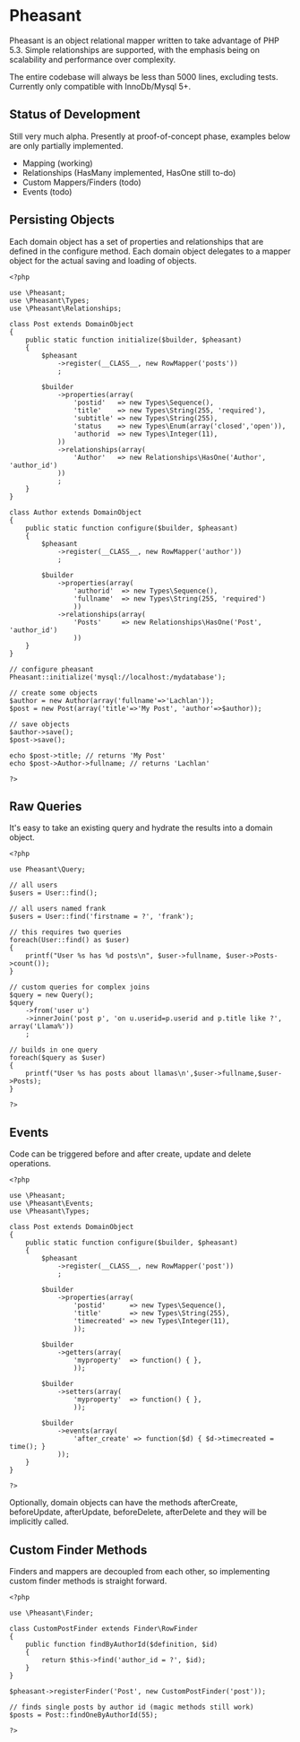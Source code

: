 
Pheasant
=======================================

Pheasant is an object relational mapper written to take advantage of PHP 5.3. Simple relationships
are supported, with the emphasis being on scalability and performance over complexity.

The entire codebase will always be less than 5000 lines, excluding tests. Currently only compatible with
InnoDb/Mysql 5+.

Status of Development
---------------------------------

Still very much alpha. Presently at proof-of-concept phase, examples below are only
partially implemented.

- Mapping (working)
- Relationships (HasMany implemented, HasOne still to-do)
- Custom Mappers/Finders (todo)
- Events (todo)

Persisting Objects
---------------------------------

Each domain object has a set of properties and relationships that are defined in the
configure method. Each domain object delegates to a mapper object for the actual saving
and loading of objects.

	<?php

	use \Pheasant;
	use \Pheasant\Types;
	use \Pheasant\Relationships;

	class Post extends DomainObject
	{
		public static function initialize($builder, $pheasant)
		{
			$pheasant
				->register(__CLASS__, new RowMapper('posts'))
				;

			$builder
				->properties(array(
					'postid'   => new Types\Sequence(),
					'title'    => new Types\String(255, 'required'),
					'subtitle' => new Types\String(255),
					'status    => new Types\Enum(array('closed','open')),
					'authorid  => new Types\Integer(11),
				))
				->relationships(array(
					'Author'   => new Relationships\HasOne('Author', 'author_id')
				))
				;
		}
	}

	class Author extends DomainObject
	{
		public static function configure($builder, $pheasant)
		{
			$pheasant
				->register(__CLASS__, new RowMapper('author'))
				;

			$builder
				->properties(array(
					'authorid'  => new Types\Sequence(),
					'fullname'  => new Types\String(255, 'required')
					))
				->relationships(array(
					'Posts'     => new Relationships\HasOne('Post', 'author_id')
					))
		}
	}

	// configure pheasant
	Pheasant::initialize('mysql://localhost:/mydatabase');

	// create some objects
	$author = new Author(array('fullname'=>'Lachlan'));
	$post = new Post(array('title'=>'My Post', 'author'=>$author));

	// save objects
	$author->save();
	$post->save();

	echo $post->title; // returns 'My Post'
	echo $post->Author->fullname; // returns 'Lachlan'

	?>

Raw Queries
---------------------------------

It's easy to take an existing query and hydrate the results into a domain object.

	<?php

	use Pheasant\Query;

	// all users
	$users = User::find();

	// all users named frank
	$users = User::find('firstname = ?', 'frank');

	// this requires two queries
	foreach(User::find() as $user)
	{
		printf("User %s has %d posts\n", $user->fullname, $user->Posts->count());
	}

	// custom queries for complex joins
	$query = new Query();
	$query
		->from('user u')
		->innerJoin('post p', 'on u.userid=p.userid and p.title like ?', array('Llama%'))
		;

	// builds in one query
	foreach($query as $user)
	{
		printf("User %s has posts about llamas\n',$user->fullname,$user->Posts);
	}

	?>

Events
---------------------------------

Code can be triggered before and after create, update and delete operations.

	<?php

	use \Pheasant;
	use \Pheasant\Events;
	use \Pheasant\Types;

	class Post extends DomainObject
	{
		public static function configure($builder, $pheasant)
		{
			$pheasant
				->register(__CLASS__, new RowMapper('post'))
				;

			$builder
				->properties(array(
					'postid'      => new Types\Sequence(),
					'title'       => new Types\String(255),
					'timecreated' => new Types\Integer(11),
					));

			$builder
				->getters(array(
					'myproperty'  => function() { },
					));

			$builder
				->setters(array(
					'myproperty'  => function() { },
					));

			$builder
				->events(array(
					'after_create' => function($d) { $d->timecreated = time(); }
				));
		}
	}

	?>

Optionally, domain objects can have the methods afterCreate, beforeUpdate, afterUpdate,
beforeDelete, afterDelete and they will be implicitly called.

Custom Finder Methods
---------------------------------

Finders and mappers are decoupled from each other, so implementing custom finder methods
is straight forward.

	<?php

	use \Pheasant\Finder;

	class CustomPostFinder extends Finder\RowFinder
	{
		public function findByAuthorId($definition, $id)
		{
			return $this->find('author_id = ?', $id);
		}
	}

	$pheasant->registerFinder('Post', new CustomPostFinder('post'));

	// finds single posts by author id (magic methods still work)
	$posts = Post::findOneByAuthorId(55);

	?>
